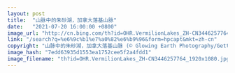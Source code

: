 ```yaml
---
layout: post
title:  "山脉中的朱砂湖，加拿大落基山脉"
date:   "2021-07-20 16:00:00 +0800"
image_url: "http://cn.bing.com/th?id=OHR.VermilionLakes_ZH-CN3446257764_1920x1080.jpg&rf=LaDigue_1920x1080.jpg&pid=hp"
link: "/search?q=%e6%9c%b1%e7%a0%82%e6%b9%96&form=hpcapt&mkt=zh-cn"
copyright: "山脉中的朱砂湖，加拿大落基山脉 (© Glowing Earth Photography/Getty Images)"
image_hash: "7edd63935d1553ea1752cee5f2a4fdd1"
image_filename: "th?id=OHR.VermilionLakes_ZH-CN3446257764_1920x1080.jpg&rf=LaDigue_1920x1080.jpg&pid=hp"
---
```

